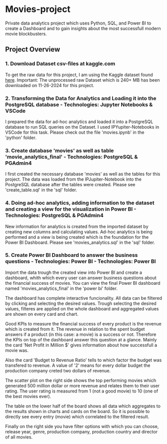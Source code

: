 # Movies-project
Private data analytics project which uses Python, SQL, and Power BI to create a Dashboard and to gain insights about the most successfull modern movie blockbusters.
## Project Overview

### 1. Download Dataset csv-files at kaggle.com 

To get the raw data for this project, I am using the Kaggle dataset found [here](https://www.kaggle.com/datasets/ggtejas/tmdb-imdb-merged-movies-dataset?select=TMDB++IMDB+Movies+Dataset.csv). 
Important: The unprocessed raw Dataset which is 240+ MB has been downloaded on 11-26-2024 for this project. 

### 2. Transforming the Data for Analytics and Loading it into the PostgreSQL database - Technologies: Jupyter Notebooks & VSCode

I prepared the data for ad-hoc analytics and loaded it into a PostgreSQL database to run SQL queries on the Dataset. I used IPYupiter-Notebooks in VSCode for this task. 
Please check out the file 'movies.ipynb' in the 'python' folder.

### 3. Create database 'movies' as well as table 'movie_analytics_final' - Technologies: PostgreSQL & PGAdmin4

I first created the necessary database 'movies' as well as the tables for this project. The data was loaded from the IPJupiter-Notebook into the PostgreSQL database after the tables were created.
Please see 'create_table.sql' in the 'sql' folder.

### 4. Doing ad-hoc analytics, adding information to the dataset and creating a view for the visualization in Power BI - Technologies: PostgreSQL & PGAdmin4

New information for analytics is created from the imported dataset by creating new columns and calculating values. Ad-hoc analytics is being performed and a view is being created which is the foundation for the Power BI Dashboard. Please see 'movies_analytics.sql' in the 'sql' folder.

### 5. Create Power BI Dashboard to answer the business questions - Technologies: Power BI - Technologies: Power BI

Import the data trough the created view into Power BI and create a dashboard, whith which every user can answer business questions about the financial success of movies. You can view the final Power BI dashboard named 'movies_analytics_final' in the 'power bi' folder.

The dashboard has complete interactive funcionality. All data can be filtered by clicking and selecting the desired values. Trough selecting the desired values, filteres are applied on the whole dashboard and aggregated values are shown on every card and chart.

Good KPIs to measure the financial success of every product is the revenue which is created from it. The revenue in relation to the spent budget answers if a product (in this case: a movie) is a success or not. Therefore the KPIs on top of the dashboard answer this question at a glance. Mainly the card 'Net Profit in Million $' gives information about how successfull a movie was. 

Also the card 'Budget to Revenue Ratio' tells to which factor the budget was transfered to revenue. A value of '2' means for every dollar budget the production company creted two dollars of revenue.

The scatter plot on the right side shows the top performing movies which generated 500 million dollar or more revenue and relates them to their user rating. The user rating is measured from 1 (not a good movie) to 10 (one of the best movies ever).

The table on the lower half of the board shows all data which aggregates to the results shown in charts and cards on the board. So it is possible to directly see every entry (movie) which correlated to the filtered result.

Finally on the right side you have filter options with which you can choose, release year, genre, production company, production country and director of all movies.
